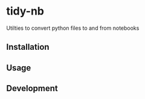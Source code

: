# tidy-nb

Utilties to convert python files to and from notebooks

## Installation

## Usage

## Development
